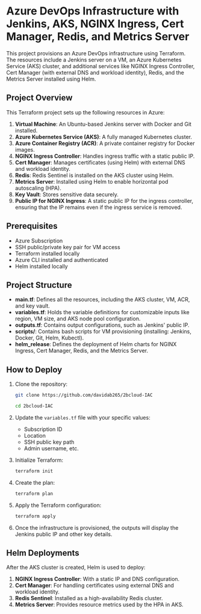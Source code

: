 
# Azure DevOps Infrastructure with Jenkins, AKS, NGINX Ingress, Cert Manager, Redis, and Metrics Server

This project provisions an Azure DevOps infrastructure using Terraform. The resources include a Jenkins server on a VM, an Azure Kubernetes Service (AKS) cluster, and additional services like NGINX Ingress Controller, Cert Manager (with external DNS and workload identity), Redis, and the Metrics Server installed using Helm.

## Project Overview

This Terraform project sets up the following resources in Azure:
1. **Virtual Machine**: An Ubuntu-based Jenkins server with Docker and Git installed.
2. **Azure Kubernetes Service (AKS)**: A fully managed Kubernetes cluster.
3. **Azure Container Registry (ACR)**: A private container registry for Docker images.
4. **NGINX Ingress Controller**: Handles ingress traffic with a static public IP.
5. **Cert Manager**: Manages certificates (using Helm) with external DNS and workload identity.
6. **Redis**: Redis Sentinel is installed on the AKS cluster using Helm.
7. **Metrics Server**: Installed using Helm to enable horizontal pod autoscaling (HPA).
8. **Key Vault**: Stores sensitive data securely.
9. **Public IP for NGINX Ingress**: A static public IP for the ingress controller, ensuring that the IP remains even if the ingress service is removed.

## Prerequisites

- Azure Subscription
- SSH public/private key pair for VM access
- Terraform installed locally
- Azure CLI installed and authenticated
- Helm installed locally

## Project Structure

- **main.tf**: Defines all the resources, including the AKS cluster, VM, ACR, and key vault.
- **variables.tf**: Holds the variable definitions for customizable inputs like region, VM size, and AKS node pool configuration.
- **outputs.tf**: Contains output configurations, such as Jenkins' public IP.
- **scripts/**: Contains bash scripts for VM provisioning (installing: Jenkins, Docker, Git, Helm, Kubectl).
- **helm_release**: Defines the deployment of Helm charts for NGINX Ingress, Cert Manager, Redis, and the Metrics Server.

## How to Deploy

1. Clone the repository:
   ```bash
   git clone https://github.com/davidab265/2bcloud-IAC
   
   cd 2bcloud-IAC
   ```

2. Update the `variables.tf` file with your specific values:
   - Subscription ID
   - Location
   - SSH public key path
   - Admin username, etc.

3. Initialize Terraform:
   ```bash
   terraform init
   ```

4. Create the plan:
   ```bash
   terraform plan
   ```

5. Apply the Terraform configuration:
   ```bash
   terraform apply
   ```

6. Once the infrastructure is provisioned, the outputs will display the Jenkins public IP and other key details.

## Helm Deployments

After the AKS cluster is created, Helm is used to deploy:
1. **NGINX Ingress Controller**: With a static IP and DNS configuration.
2. **Cert Manager**: For handling certificates using external DNS and workload identity.
3. **Redis Sentinel**: Installed as a high-availability Redis cluster.
4. **Metrics Server**: Provides resource metrics used by the HPA in AKS.


